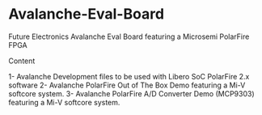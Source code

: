 # Avalanche-Eval-Board
Future Electronics Avalanche Eval Board featuring a Microsemi PolarFire FPGA

Content

1- Avalanche Development files to be used with Libero SoC PolarFire 2.x software
2- Avalanche PolarFire Out of The Box Demo featuring a Mi-V softcore system.
3- Avalanche PolarFire A/D Converter Demo (MCP9303) featuring a Mi-V softcore system.
